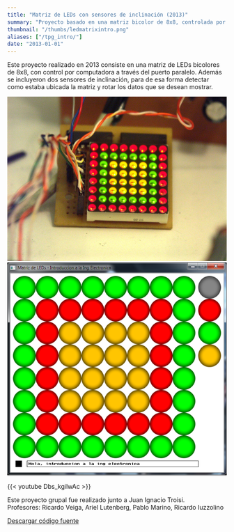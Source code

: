 ```yaml
---
title: "Matriz de LEDs con sensores de inclinación (2013)"
summary: "Proyecto basado en una matriz bicolor de 8x8, controlada por PC via el puerto paralelo. También incluimos dos sensores de orientación caseros, que permiten detectar el ángulo de la matriz."
thumbnail: "/thumbs/ledmatrixintro.png"
aliases: ["/tpg_intro/"]
date: "2013-01-01"
---
```


Este proyecto realizado en 2013 consiste en una matriz de LEDs bicolores de 8x8, con control por computadora a través del puerto paralelo. Además se incluyeron dos sensores de inclinación, para de esa forma detectar como estaba ubicada la matriz y rotar los datos que se desean mostrar.

![Matriz de LEDs en funcionamiento](/images/intromatriz.jpg)
![Programa de control para matriz de LEDs](/images/introprgm.png)

{{< youtube Dbs_kgilwAc >}}

Este proyecto grupal fue realizado junto a Juan Ignacio Troisi.\
Profesores: Ricardo Veiga, Ariel Lutenberg, Pablo Marino, Ricardo Iuzzolino

[Descargar código fuente](/downloads/matrizLedsIntro260613.zip)
